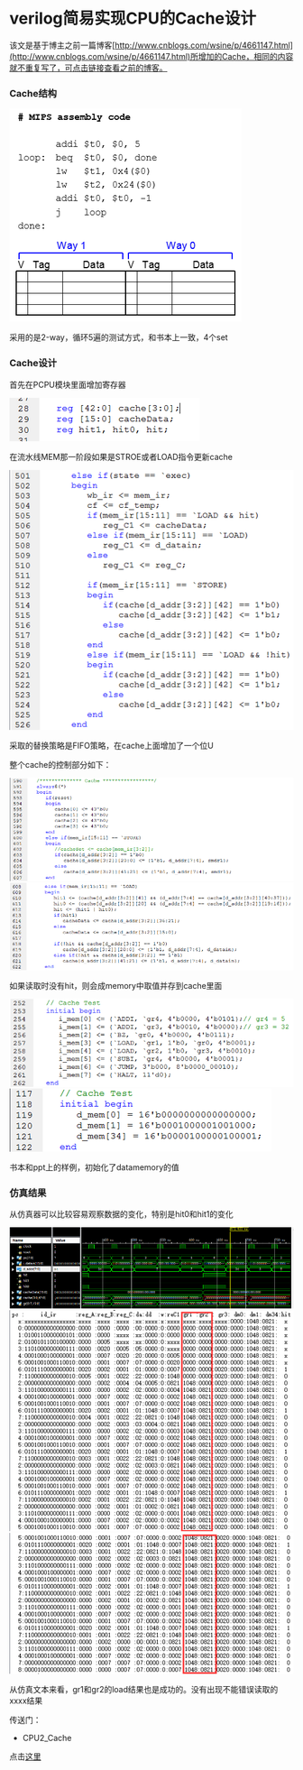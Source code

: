 # verilog简易实现CPU的Cache设计

该文是基于博主之前一篇博客[http://www.cnblogs.com/wsine/p/4661147.html](http://www.cnblogs.com/wsine/p/4661147.html)所增加的Cache，相同的内容就不重复写了，可点击链接查看之前的博客。

### Cache结构

![struct](/images/wsine-blog-image196.png)

采用的是2-way，循环5遍的测试方式，和书本上一致，4个set

### Cache设计

首先在PCPU模块里面增加寄存器

![1](/images/wsine-blog-image197.png)

在流水线MEM那一阶段如果是STROE或者LOAD指令更新cache

![2](/images/wsine-blog-image198.png)

采取的替换策略是FIFO策略，在cache上面增加了一个位U

整个cache的控制部分如下：

![3](/images/wsine-blog-image199.png)
![4](/images/wsine-blog-image200.png)

如果读取时没有hit，则会成memory中取值并存到cache里面

![5](/images/wsine-blog-image201.png)
![6](/images/wsine-blog-image202.png)

书本和ppt上的样例，初始化了datamemory的值

### 仿真结果

从仿真器可以比较容易观察数据的变化，特别是hit0和hit1的变化

![7](/images/wsine-blog-image203.png)
![8](/images/wsine-blog-image204.png)
![9](/images/wsine-blog-image205.png)

从仿真文本来看，gr1和gr2的load结果也是成功的。没有出现不能错误读取的xxxx结果

传送门：

- CPU2_Cache

点击[这里](http://pan.baidu.com/s/1i3pMzLN)